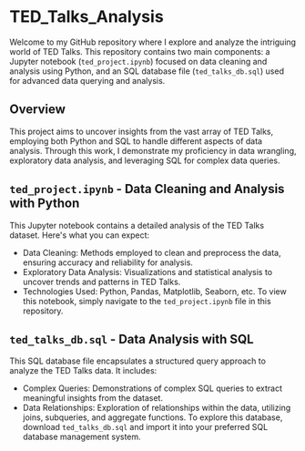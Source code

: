 # TED_Talks_Analysis
Welcome to my GitHub repository where I explore and analyze the intriguing world of TED Talks. This repository contains two main components: a Jupyter notebook (`ted_project.ipynb`) focused on data cleaning and analysis using Python, and an SQL database file (`ted_talks_db.sql`) used for advanced data querying and analysis.

## Overview
This project aims to uncover insights from the vast array of TED Talks, employing both Python and SQL to handle different aspects of data analysis. Through this work, I demonstrate my proficiency in data wrangling, exploratory data analysis, and leveraging SQL for complex data queries.

## `ted_project.ipynb` - Data Cleaning and Analysis with Python
This Jupyter notebook contains a detailed analysis of the TED Talks dataset. Here's what you can expect:

- Data Cleaning: Methods employed to clean and preprocess the data, ensuring accuracy and reliability for analysis.
- Exploratory Data Analysis: Visualizations and statistical analysis to uncover trends and patterns in TED Talks.
- Technologies Used: Python, Pandas, Matplotlib, Seaborn, etc.
To view this notebook, simply navigate to the `ted_project.ipynb` file in this repository.

## `ted_talks_db.sql` - Data Analysis with SQL
This SQL database file encapsulates a structured query approach to analyze the TED Talks data. It includes:

- Complex Queries: Demonstrations of complex SQL queries to extract meaningful insights from the dataset.
- Data Relationships: Exploration of relationships within the data, utilizing joins, subqueries, and aggregate functions.
To explore this database, download `ted_talks_db.sql` and import it into your preferred SQL database management system.
